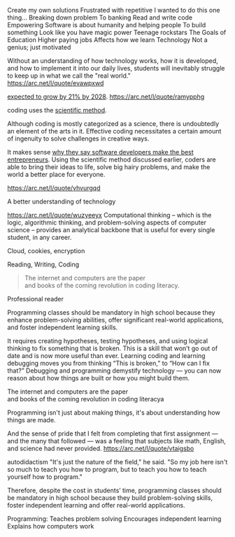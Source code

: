 Create my own solutions
Frustrated with repetitive
I wanted to do this one thing...
Breaking down problem
To banking
Read and write code
Empowering
Software is about humanity and helping people
To build something
Look like you have magic power
Teenage rockstars
The Goals of Education
Higher paying jobs
Affects how we learn
Technology
Not a genius; just motivated

Without an understanding of how technology works, how it is developed, and how to implement it into our daily lives, students will inevitably struggle to keep up in what we call the "real world."
https://arc.net/l/quote/evawpxwd

[expected to grow by 21% by 2028](https://www.bls.gov/ooh/computer-and-information-technology/software-developers.htm).
https://arc.net/l/quote/ramypphg

coding uses the [scientific method](https://www.khanacademy.org/science/high-school-biology/hs-biology-foundations/hs-biology-and-the-scientific-method/a/the-science-of-biology).

Although coding is mostly categorized as a science, there is undoubtedly an element of the arts in it. Effective coding necessitates a certain amount of ingenuity to solve challenges in creative ways.

It makes sense [why they say software developers make the best entrepreneurs](https://skillcrush.com/blog/developers-great-entrepreneurs/). Using the scientific method discussed earlier, coders are able to bring their ideas to life, solve big hairy problems, and make the world a better place for everyone.

https://arc.net/l/quote/vhvurgqd


A better understanding of technology

https://arc.net/l/quote/wuzyeeyx
Computational thinking – which is the logic, algorithmic thinking, and problem-solving aspects of computer science – provides an analytical backbone that is useful for every single student, in any career.

Cloud, cookies, encryption

Reading, Writing, Coding

> The internet and computers are the paper  
> and books of the coming revolution in coding literacy.

Professional reader

Programming classes should be mandatory in high school because they enhance problem-solving abilities, offer significant real-world applications, and foster independent learning skills.

It requires creating hypotheses, testing hypotheses, and using logical thinking to fix something that is broken. This is a skill that won’t go out of date and is now more useful than ever. Learning coding and learning debugging moves you from thinking “This is broken,” to “How can I fix that?” Debugging and programming demystify technology — you can now reason about how things are built or how you might build them.

The internet and computers are the paper  
and books of the coming revolution in coding literacya

Programming isn't just about making things, it's about understanding how things are made.

And the sense of pride that I felt from completing that first assignment — and the many that followed — was a feeling that subjects like math, English, and science had never provided. 
https://arc.net/l/quote/vtaigsbo

autodidactism
"It's just the nature of the field," he said. "So my job here isn't so much to teach you how to program, but to teach you how to teach yourself how to program."


Therefore, despite the cost in students’ time, programming classes should be mandatory in high school because they build problem-solving skills, foster independent learning and offer real-world applications.

Programming:
Teaches problem solving
Encourages independent learning
Explains how computers work